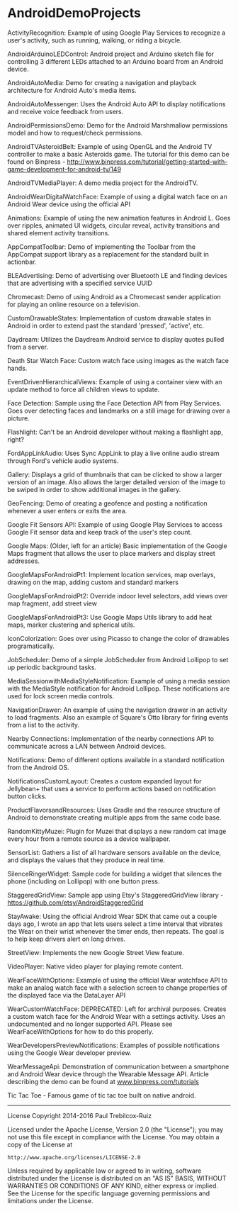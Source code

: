 AndroidDemoProjects
===================

ActivityRecognition: Example of using Google Play Services to recognize a user's activity, such as running, walking, or riding a bicycle.

AndroidArduinoLEDControl: Android project and Arduino sketch file for controlling 3 different LEDs attached to an Arduino board from an Android device.

AndroidAutoMedia: Demo for creating a navigation and playback architecture for Android Auto's media items.

AndroidAutoMessenger: Uses the Android Auto API to display notifications and receive voice feedback from users.

AndroidPermissionsDemo: Demo for the Android Marshmallow permissions model and how to request/check permissions.

AndroidTVAsteroidBelt: Example of using OpenGL and the Android TV controller to make a basic Asteroids game. The tutorial for this demo can be found on Binpress - http://www.binpress.com/tutorial/getting-started-with-game-development-for-android-tv/149

AndroidTVMediaPlayer: A demo media project for the AndroidTV.

AndroidWearDigitalWatchFace: Example of using a digital watch face on an Android Wear device using the official API

Animations: Example of using the new animation features in Android L. Goes over ripples, animated UI widgets, circular reveal, activity transitions and shared element activity transitions.

AppCompatToolbar: Demo of implementing the Toolbar from the AppCompat support library as a replacement for the standard built in actionbar.

BLEAdvertising: Demo of advertising over Bluetooth LE and finding devices that are advertising with a specified service UUID

Chromecast: Demo of using Android as a Chromecast sender application for playing an online resource on a television.

CustomDrawableStates: Implementation of custom drawable states in Android in order to extend past the standard 'pressed', 'active', etc.

Daydream: Utilizes the Daydream Android service to display quotes pulled from a server.

Death Star Watch Face: Custom watch face using images as the watch face hands.

EventDrivenHierarchicalViews: Example of using a container view with an update method to force all children views to update.

Face Detection: Sample using the Face Detection API from Play Services. Goes over detecting faces and landmarks on a still image for drawing over a picture.

Flashlight: Can't be an Android developer without making a flashlight app, right?

FordAppLinkAudio: Uses Sync AppLink to play a live online audio stream through Ford's vehicle audio systems.

Gallery: Displays a grid of thumbnails that can be clicked to show a larger version of an image. Also allows the larger detailed version of the image to be swiped in order to show additional images in the gallery.

GeoFencing: Demo of creating a geofence and posting a notification whenever a user enters or exits the area.

Google Fit Sensors API: Example of using Google Play Services to access Google Fit sensor data and keep track of the user's step count.

Google Maps: (Older, left for an article) Basic implementation of the Google Maps fragment that allows the user to place markers and display street addresses.

GoogleMapsForAndroidPt1: Implement location services, map overlays, drawing on the map, adding custom and standard markers

GoogleMapsForAndroidPt2: Override indoor level selectors, add views over map fragment, add street view

GoogleMapsForAndroidPt3: Use Google Maps Utils library to add heat maps, marker clustering and spherical utils.

IconColorization: Goes over using Picasso to change the color of drawables programatically.

JobScheduler: Demo of a simple JobScheduler from Android Lollipop to set up periodic background tasks.

MediaSessionwithMediaStyleNotification: Example of using a media session with the MediaStyle notification for Android Lollipop. These notifications are used for lock screen media controls.

NavigationDrawer: An example of using the navigation drawer in an activity to load fragments. Also an example of Square's Otto library for firing events from a list to the activity.

Nearby Connections: Implementation of the nearby connections API to communicate across a LAN between Android devices.

Notifications: Demo of different options available in a standard notification from the Android OS.

NotificationsCustomLayout: Creates a custom expanded layout for Jellybean+ that uses a service to perform actions based on notification button clicks.

ProductFlavorsandResources: Uses Gradle and the resource structure of Android to demonstrate creating multiple apps from the same code base.

RandomKittyMuzei: Plugin for Muzei that displays a new random cat image every hour from a remote source as a device wallpaper.

SensorList: Gathers a list of all hardware sensors available on the device, and displays the values that they produce in real time.

SilenceRingerWidget: Sample code for building a widget that silences the phone (including on Lollipop) with one button press.

StaggeredGridView: Sample app using Etsy's StaggeredGridView library - https://github.com/etsy/AndroidStaggeredGrid

StayAwake: Using the official Android Wear SDK that came out a couple days ago, I wrote an app that lets users select a time interval that vibrates the Wear on their wrist whenever the timer ends, then repeats. The goal is to help keep drivers alert on long drives.

StreetView: Implements the new Google Street View feature.

VideoPlayer: Native video player for playing remote content.

WearFaceWithOptions: Example of using the official Wear watchface API to make an analog watch face with a selection screen to change properties of the displayed face via the DataLayer API

WearCustomWatchFace: DEPRECATED: Left for archival purposes. Creates a custom watch face for the Android Wear with a settings activity. Uses an undocumented and no longer supported API. Please see WearFaceWithOptions for how to do this properly.

WearDevelopersPreviewNotifications: Examples of possible notifications using the Google Wear developer preview.

WearMessageApi: Demonstration of communication between a smartphone and Android Wear device through the Wearable Message API. Article describing the demo can be found at www.binpress.com/tutorials

Tic Tac Toe - Famous game of tic tac toe built on native android.

------------------------------------------------------------------------------------------------

License
Copyright 2014-2016 Paul Trebilcox-Ruiz

Licensed under the Apache License, Version 2.0 (the "License");
you may not use this file except in compliance with the License.
You may obtain a copy of the License at

    http://www.apache.org/licenses/LICENSE-2.0

Unless required by applicable law or agreed to in writing, software
distributed under the License is distributed on an "AS IS" BASIS,
WITHOUT WARRANTIES OR CONDITIONS OF ANY KIND, either express or implied.
See the License for the specific language governing permissions and
limitations under the License.
